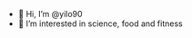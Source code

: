 - 👋 Hi, I’m @yilo90
- 👀 I’m interested in science, food and fitness

<!---
yilo90/yilo90 is a ✨ special ✨ repository because its `README.md` (this file) appears on your GitHub profile.
You can click the Preview link to take a look at your changes.
--->
